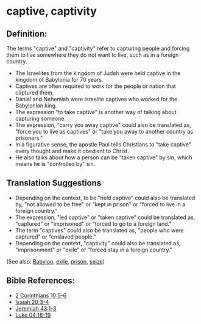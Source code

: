 # captive, captivity #

## Definition: ##

The terms "captive" and "captivity" refer to capturing people and forcing them to live somewhere they do not want to live, such as in a foreign country.

* The Israelites from the kingdom of Judah were held captive in the kingdom of Babylonia for 70 years.
* Captives are often required to work for the people or nation that captured them.
* Daniel and Nehemiah were Israelite captives who worked for the Babylonian king.
* The expression "to take captive" is another way of talking about capturing someone.
* The expression, "carry you away captive" could also be translated as, "force you to live as captives" or "take you away to another country as prisoners." 
* In a figurative sense, the apostle Paul tells Christians to "take captive" every thought and make it obedient to Christ.
* He also talks about how a person can be "taken captive" by sin, which means he is "controlled by" sin.

## Translation Suggestions #

* Depending on the context, to be "held captive" could also be translated by, "not allowed to be free" or "kept in prison" or "forced to live in a foreign country."
* The expression, "led captive" or "taken captive" could be translated as, "captured" or "imprisoned" or "forced to go to a foreign land."
* The term "captives" could also be translated as, "people who were captured" or "enslaved people."
* Depending on the context, "captivity" could also be translated as, "imprisonment" or "exile" or "forced stay in a foreign country."

(See also: [Babylon](../other/babylon.md), [exile](../other/exile.md), [prison](../other/prison.md), [seize](../other/seize.md))

## Bible References: ##

* [2 Corinthians 10:5-6](en/tn/2co/help/10/05)
* [Isaiah 20:3-4](en/tn/isa/help/20/03)
* [Jeremiah 43:1-3](en/tn/jer/help/43/01)
* [Luke 04:18-19](en/tn/luk/help/04/18)